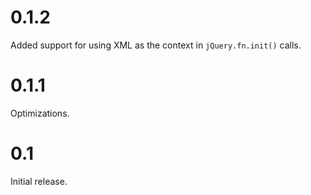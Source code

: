 0.1.2
=====

Added support for using XML as the context in `jQuery.fn.init()` calls.


0.1.1
=====

Optimizations.


0.1
===

Initial release.
